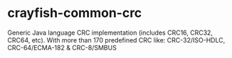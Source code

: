 # crayfish-common-crc
Generic Java language CRC implementation (includes CRC16, CRC32, CRC64, etc). With more than 170 predefined CRC like: CRC-32/ISO-HDLC, CRC-64/ECMA-182 &amp; CRC-8/SMBUS
